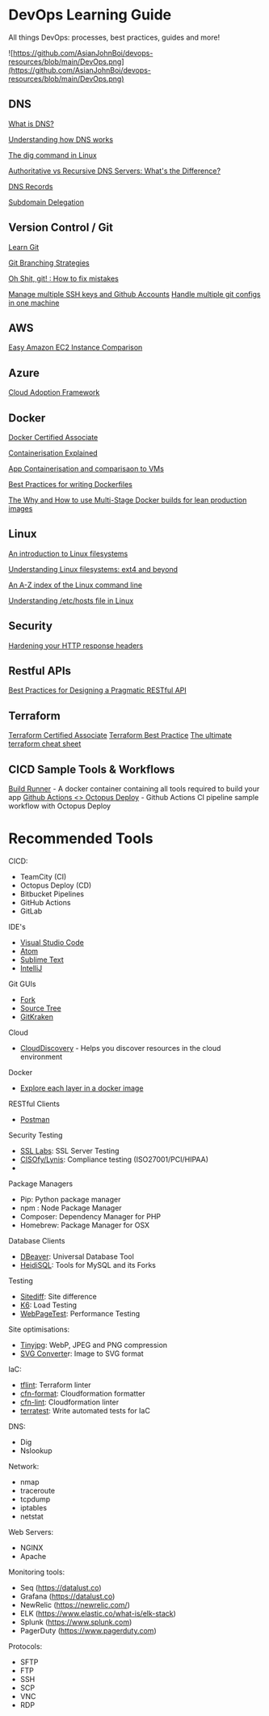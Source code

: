 # DevOps Learning Guide

All things DevOps: processes, best practices, guides and more!

![https://github.com/AsianJohnBoi/devops-resources/blob/main/DevOps.png](https://github.com/AsianJohnBoi/devops-resources/blob/main/DevOps.png)

## DNS

[What is DNS?](https://www.cloudflare.com/en-au/learning/dns/what-is-dns/)

[Understanding how DNS works](https://www.techrepublic.com/article/understanding-how-dns-works-part-2/)

[The dig command in Linux](https://www.journaldev.com/44148/dig-command-in-linux)

[Authoritative vs Recursive DNS Servers: What's the Difference?](https://dnsmadeeasyblog.medium.com/authoritative-vs-recursive-dns-servers-whats-the-difference-d0e5821c7617)

[DNS Records](https://www.cloudflare.com/en-au/learning/dns/dns-records/)

[Subdomain Delegation](https://www.cloudns.net/wiki/article/361/)

## Version Control / Git

[Learn Git](https://www.atlassian.com/git)

[Git Branching Strategies](https://nvie.com/posts/a-successful-git-branching-model)

[Oh Shit, git! : How to fix mistakes](http://ohshitgit.com/)

[Manage multiple SSH keys and Github Accounts](https://medium.com/pranayaggarwal25/create-and-manage-multiple-github-accounts-272e4459b6bd)
[Handle multiple git configs in one machine](https://www.freecodecamp.org/news/how-to-handle-multiple-git-configurations-in-one-machine/)

## AWS

[Easy Amazon EC2 Instance Comparison](https://instances.vantage.sh)

## Azure

[Cloud Adoption Framework](https://docs.microsoft.com/en-us/azure/cloud-adoption-framework/)

## Docker

[Docker Certified Associate](https://www.udemy.com/course/docker-certified-associate/)

[Containerisation Explained](https://www.docker.com/resources/what-container)

[App Containerisation and comparisaon to VMs](https://www.docker.com/resources/what-container)

[Best Practices for writing Dockerfiles](https://docs.docker.com/develop/develop-images/dockerfile_best-practices/)

[The Why and How to use Multi-Stage Docker builds for lean production images](https://medium.com/@ankit.wal/the-why-and-how-of-multi-stage-docker-build-with-typescript-example-bcadbce2686c)

## Linux

[An introduction to Linux filesystems](https://opensource.com/life/16/10/introduction-linux-filesystems)

[Understanding Linux filesystems: ext4 and beyond](https://opensource.com/article/18/4/ext4-filesystem)

[An A-Z index of the Linux command line](https://ss64.com/bash/)

[Understanding /etc/hosts file in Linux](https://www.thegeekdiary.com/understanding-etc-hosts-file-in-linux/)

## Security

[Hardening your HTTP response headers](https://scotthelme.co.uk/hardening-your-http-response-headers/)

## Restful APIs

[Best Practices for Designing a Pragmatic RESTful API](https://www.vinaysahni.com/best-practices-for-a-pragmatic-restful-api)

## Terraform

[Terraform Certified Associate](https://www.udemy.com/course/terraform-beginner-to-advanced/)
[Terraform Best Practice](https://www.terraform-best-practices.com)
[The ultimate terraform cheat sheet](https://acloudguru.com/blog/engineering/the-ultimate-terraform-cheatsheet)

## CICD Sample Tools & Workflows
[Build Runner](https://github.com/jsantias/build-runner) - A docker container containing all tools required to build your app
[Github Actions <> Octopus Deploy](https://github.com/jsantias/ci-workflow-with-octopus-deploy) - Github Actions CI pipeline sample workflow with Octopus Deploy

# Recommended Tools

CICD:

- TeamCity (CI)
- Octopus Deploy (CD)
- Bitbucket Pipelines
- GitHub Actions
- GitLab

IDE's

- [Visual Studio Code](https://code.visualstudio.com)
- [Atom](https://atom.io)
- [Sublime Text](https://www.sublimetext.com)
- [IntelliJ](https://www.jetbrains.com/idea/)

Git GUIs

- [Fork](https://git-fork.com)
- [Source Tree](https://www.sourcetreeapp.com)
- [GitKraken](https://www.gitkraken.com/)

Cloud

- [CloudDiscovery](https://github.com/Cloud-Architects/cloudiscovery) - Helps you discover resources in the cloud environment

Docker

- [Explore each layer in a docker image](https://github.com/wagoodman/dive)

RESTful Clients

- [Postman](https://www.getpostman.com/)

Security Testing

- [SSL Labs](https://www.ssllabs.com/ssltest/): SSL Server Testing
- [CISOfy/Lynis](https://github.com/CISOfy/lynis): Compliance testing (ISO27001/PCI/HIPAA)
- 

Package Managers

- Pip: Python package manager
- npm : Node Package Manager
- Composer: Dependency Manager for PHP
- Homebrew: Package Manager for OSX

Database Clients

- [DBeaver](https://dbeaver.io): Universal Database Tool
- [HeidiSQL](https://www.google.com/url?sa=t&rct=j&q=&esrc=s&source=web&cd=&ved=2ahUKEwj6qILkzIXyAhWbfn0KHcT5ArsQFjAAegQIBRAD&url=https%3A%2F%2Fwww.heidisql.com%2F&usg=AOvVaw0EFDxRPgg_c4BdFJa9n954): Tools for MySQL and its Forks

Testing

- [Sitediff](https://github.com/evolvingweb/sitediff): Site difference
- [K6](https://k6.io): Load Testing
- [WebPageTest](https://webpagetest.org): Performance Testing

Site optimisations:

- [Tinyjpg](https://tinyjpg.com): WebP, JPEG and PNG compression
- [SVG Converte](https://image.online-convert.com/convert-to-svg)r: Image to SVG format

IaC:

- [tflint](https://github.com/terraform-linters/tflint): Terraform linter
- [cfn-format](https://github.com/awslabs/aws-cloudformation-template-formatter): Cloudformation formatter
- [cfn-lint](https://github.com/aws-cloudformation/cfn-lint): Cloudformation linter
- [terratest](https://github.com/gruntwork-io/terratest): Write automated tests for IaC

DNS:

- Dig
- Nslookup

Network:

- nmap
- traceroute
- tcpdump
- iptables
- netstat

Web Servers:

- NGINX
- Apache

Monitoring tools:

- Seq (https://datalust.co)
- Grafana (https://datalust.co)
- NewRelic (https://newrelic.com/)
- ELK (https://www.elastic.co/what-is/elk-stack)
- Splunk (https://www.splunk.com)
- PagerDuty (https://www.pagerduty.com)

Protocols:

- SFTP
- FTP
- SSH
- SCP
- VNC
- RDP
